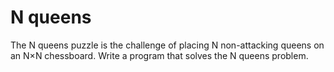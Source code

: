 # N queens
The N queens puzzle is the challenge of placing N non-attacking queens on an N×N chessboard. Write a program that solves the N queens problem.
